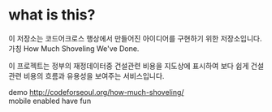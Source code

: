 
# what is this?

이 저장소는 코드어크로스 행상에서 만들어진 아이디어를 구현하기 위한 저장소입니다.
가칭 How Much Shoveling We've Done.

이 프로젝트는 정부의 재정데이터중 건설관련 비용을 지도상에 표시하여 보다 쉽게 건설관련 비용의 흐름과 유용성을 보여주는 서비스입니다.

demo http://codeforseoul.org/how-much-shoveling/  
mobile enabled
have fun
